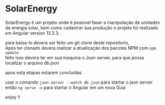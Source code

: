 # SolarEnergy
SolarEnergy é um projeto onde é possivel faser a manipulação de unidades de energia solar, bem como cadastrar sua produção
o projeto foi realizado em Angular version 13.3.3.

para baixa-lo devera ser feito um git clone deste repositorio, <br>
Apos ter clonado devera realizar a atualização dos pacotes NPM com `npm update` <br>
feito isso devera ter em sua maquina o Json server, para que possa localizar o arquivo db.json <br>

apos esta etapas estarem concluidas <br>

usar o comando `json-server --watch db.json`  para startar o json server <br>
então `ng serve -o` para startar o Angular em um nova Guia <br>

enjoy !!


